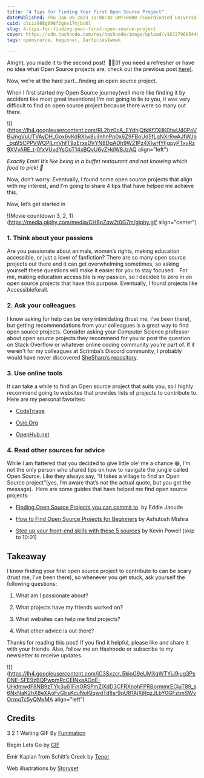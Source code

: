 ```yaml
---
title: "4 Tips for Finding Your First Open Source Project"
datePublished: Thu Jan 05 2023 11:00:42 GMT+0000 (Coordinated Universal Time)
cuid: clciz988g098fbgnv17mjbc6l
slug: 4-tips-for-finding-your-first-open-source-project
cover: https://cdn.hashnode.com/res/hashnode/image/upload/v1672796954488/994061b4-b2cf-423f-b13a-7cd17836f473.png
tags: opensource, beginner, 2articles1week

---
```


Alright, you made it to the second post!  🎉🎊(If you need a refresher or have no idea what Open Source projects are, check out the previous post [here)](https://chrissycodes.hashnode.dev/top-4-reasons-to-do-open-source-projects).

Now, we’re at the hard part…finding an open source project.

When I first started my Open Source journey(well more like finding it by accident like most great inventions) I’m not going to lie to you, it was very difficult to find an open source project because there were so many out there.

![](https://lh4.googleusercontent.com/RL2hz0cA_EYdhjQtkKf7XilK0twU40PoVBiJngVuUTVAyDH_Gox6vKdRXlw8uiInhnPp0x6Z9FBoUd5fLgNXrRwAJfWJb_bq95CPPVWQPILmVhfT9zErxsDVYN8DqADh9W21Pz4XIwHYFgpyPTxvRz9XVvARE_t-0fxVUvdYsOoT14xBQvU6vZHdW8JzAQ align="left")

*Exactly Emir! It’s like being in a buffet restaurant and not knowing which food to pick! 🫠*

Now, don’t worry. Eventually, I found some open source projects that align with my interest, and I’m going to share 4 tips that have helped me achieve this.

Now, let’s get started in

![Movie countdown 3, 2, 1](https://media.giphy.com/media/CH8pZqw2t0G7m/giphy.gif align="center")

### **1\. Think about your passions**

Are you passionate about animals, women’s rights, making education accessible, or just a lover of fanfiction? There are so many open source projects out there and it can get overwhelming sometimes, so asking yourself these questions will make it easier for you to stay focused.   For me, making education accessible is my passion, so I decided to zero in on open source projects that have this purpose. Eventually, I found projects like Accessibleforall.

### **2\. Ask your colleagues**

I know asking for help can be very intimidating (trust me, I’ve been there), but getting recommendations from your colleagues is a great way to find open source projects. Consider asking your Computer Science professor about open source projects they recommend for you or post the question on Stack Overflow or whatever online coding community you’re part of. If it weren't for my colleagues at Scrimba’s Discord community, I probably would have never discovered [SheSharp’s repository](https://github.com/shesharpnl).

### **3\. Use online tools**

It can take a while to find an Open source project that suits you, so I highly recommend going to websites that provides lists of projects to contribute to. Here are my personal favorites:

* [CodeTriage](https://www.codetriage.com/)
    
* [Ovio.Org](http://Ovio.Org)
    
* [OpenHub.net](http://OpenHub.net)  
    

### **4\. Read other sources for advice**

While I am flattered that you decided to give little ole’ me a chance 😀, I’m not the only person who shared tips on how to navigate the jungle called Open Source. Like they always say, “It takes a village to find an Open Source project”(yes, I’m aware that’s not the actual quote, but you get the message).  Here are some guides that have helped me find open source projects:

* [Finding Open Source Projects you can commit to](https://youtu.be/OhDtycLDj2A)  by Eddie Jaoude
    
* [How to Find Open Source Projects for Beginners](https://hackernoon.com/how-to-find-open-source-projects-for-beginners) by Ashutosh Mishra
    
* [Step up your front-end skills with these 5 sources](https://youtu.be/QqDH5sYzDS8) by Kevin Powell (skip to 10:01)
    

## **Takeaway**

I know finding your first open source project to contribute to can be scary (trust me, I’ve been there), so whenever you get stuck, ask yourself the following questions:

1. What am I passionate about?
    
2. What projects have my friends worked on?
    
3. What websites can help me find projects?
    
4. What other advice is out there?
    

Thanks for reading this post! If you find it helpful, please like and share it with your friends. Also, follow me on Hashnode or subscribe to my newsletter to receive updates.

![](https://lh4.googleusercontent.com/iC3Sxzcr_5kioG9eUMXgWTYiJ9jug3PsDNE-SFE9zBQPwpmRcCEINxaAOoE-UHdmwdF8NB9zTYk3u61FinGRSPmZlXdD3CFRXnohFPRBormmrECiuT89_s6NxNaK2hX8eXAoFvGbsKduNolQqwdTd8sr9qU81AjXiRqzJLbY0GFztmSWvOrmqTc5yQMxMA align="left")

## **Credits**

3 2 1 Waiting GIF By [Funimation](https://media.giphy.com/media/CH8pZqw2t0G7m/giphy.gif)

Begin Lets Go by [GIF](https://giphy.com/gifs/RosannaPansino-start-begin-get-started-MpLphYAo2vO4P2Facx)

Emir Kaplan from Schitt’s Creek by [Tenor](https://tenor.com/bzkmV.gif)

Web illustrations by [Storyset](https://storyset.com/data)